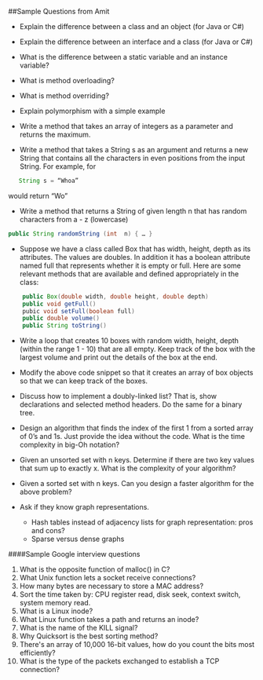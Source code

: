﻿##Sample Questions from Amit
* Explain the difference between a class and an object (for Java or C#)
* Explain the difference between an interface and a class (for Java or C#)
* What is the difference between a static variable and an instance variable?
* What is method overloading?
* What is method overriding?
* Explain polymorphism with a simple example




* Write a method that takes an array of integers as a parameter and returns the maximum.


* Write a method that takes a String s as an argument and returns a new String that contains all the characters in even positions from the input String. For example, for
```java
   String s = “Whoa”
```
would return “Wo”

* Write a method that returns a String of given length n that has random characters from a - z (lowercase)
```java
public String randomString (int  n) { … }
```

* Suppose we have a class called Box that has width, height, depth  as its attributes. The values are doubles. In addition it has a boolean attribute named full that represents whether it is empty or full. Here are some relevant methods that are available and defined appropriately in the class:

```java
    public Box(double width, double height, double depth)
    public void getFull()
    pubic void setFull(boolean full)
    public double volume()
    public String toString()
```

* Write a loop that creates 10 boxes with random width, height, depth (within the range 1 - 10) that are all empty. Keep track of the box with the largest volume and print out the details of the box at the end.

* Modify the above code snippet so that it creates an array of box objects so that we can keep track of the boxes.

* Discuss how to implement a doubly-linked list? That is, show declarations and selected method headers. Do the same for a binary tree.

* Design an algorithm that finds the index of the first 1 from a sorted array of 0’s and 1s. Just provide the idea without the code. What is the time complexity in big-Oh notation?

* Given an unsorted set with n keys. Determine if there are two key values that sum up to exactly x. What is the complexity of your algorithm?
* Given a sorted set with n keys. Can you design a faster algorithm for the above problem?

* Ask if they know graph representations. 
  * Hash tables instead of adjacency lists for graph representation: pros and cons?
  * Sparse versus dense graphs



####Sample Google interview questions


1. What is the opposite function of malloc() in C?
2. What Unix function lets a socket receive connections?
3. How many bytes are necessary to store a MAC address?
4. Sort the time taken by: CPU register read, disk seek, context switch, system memory read.
5. What is a Linux inode?
6. What Linux function takes a path and returns an inode?
7. What is the name of the KILL signal?
8. Why Quicksort is the best sorting method?
9. There's an array of 10,000 16-bit values, how do you count the bits most efficiently?
10. What is the type of the packets exchanged to establish a TCP connection?

